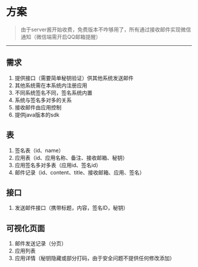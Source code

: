 # 方案

> 由于server酱开始收费，免费版本不咋够用了，所有通过接收邮件实现微信通知（微信端需开启QQ邮箱提醒）

-------

## 需求

1. 提供接口（需要简单秘钥验证）供其他系统发送邮件
2. 其他系统需在本系统内注册应用
3. 不同系统签名不同，签名系统内置
4. 系统与签名多对多的关系
5. 接收邮件由应用控制
6. 提供java版本的sdk

## 表

1. 签名表（id、name）
2. 应用表（id、应用名称、备注、接收邮箱、秘钥）
3. 应用签名多对多表（应用id、签名id）
4. 邮件记录（id、content、title、接收邮箱、应用、签名）

## 接口

1. 发送邮件接口（携带标题，内容，签名ID，秘钥）

## 可视化页面

1. 邮件发送记录（分页）
2. 应用列表
3. 应用详情（秘钥隐藏或部分打码，由于安全问题不提供任何修改添加）

